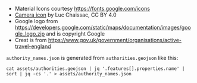 - Material Icons courtesy <https://fonts.google.com/icons>
- [Camera icon](https://icon-icons.com/icon/screenshot-cursor-camera/100181) by Luc Chaissac, CC BY 4.0
- Google logo from https://developers.google.com/static/maps/documentation/images/google_logo.zip and is copyright Google
- Crest is from https://www.gov.uk/government/organisations/active-travel-england

`authority_names.json` is generated from `authorities.geojson` like this:

```
cat assets/authorities.geojson | jq '.features[].properties.name' | sort | jq -cs '.' > assets/authority_names.json
```
